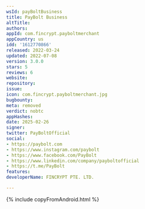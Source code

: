 ```yaml
---
wsId: payBoltBusiness
title: PayBolt Business
altTitle: 
authors: 
appId: com.fincrypt.payboltmerchant
appCountry: us
idd: '1612770866'
released: 2022-03-24
updated: 2022-07-08
version: 3.0.0
stars: 5
reviews: 6
website: 
repository: 
issue: 
icon: com.fincrypt.payboltmerchant.jpg
bugbounty: 
meta: removed
verdict: nobtc
appHashes: 
date: 2025-02-26
signer: 
twitter: PayBoltOfficial
social:
- https://paybolt.com
- https://www.instagram.com/paybolt
- https://www.facebook.com/PayBolt
- https://www.linkedin.com/company/payboltofficial
- https://t.me/PayBolt
features: 
developerName: FINCRYPT PTE. LTD.

---
```


{% include copyFromAndroid.html %}

